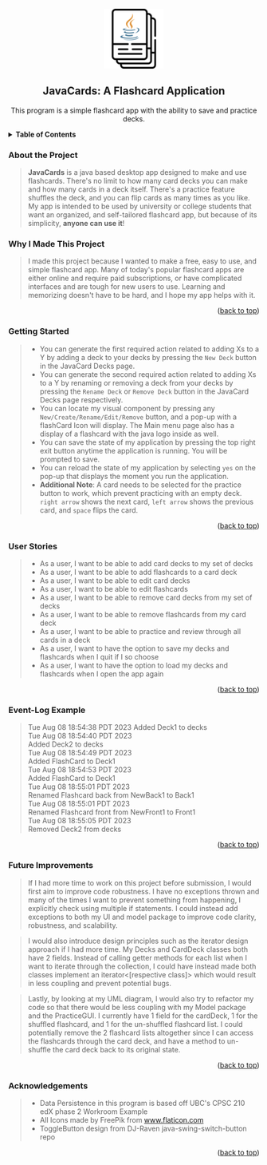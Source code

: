 
<p align="center" >
    <a href="https://github.com/AndyJLi0/JavaCards">
        <img src="data/images/javaFlashCard.png" alt="Logo" width="120" >
    </a>
    <h2 align="center">JavaCards: A Flashcard Application</h2>

  <p align="center">
    This program is a simple flashcard app with the ability to save and practice decks.
  </p >
</p>


<details id="javacards-heading">
  <summary><b> Table of Contents </b></summary>
  <ol>
    <li>
      <a href="#about-the-project">About The Project</a>
        <ul>
        <li><a href="#why-i-made-this-project">Why I Created This</a></li>
        </ul>
    </li>
    <li><a href="#getting-started">Getting Started</a></li>
    <li><a href="#user-stories">User Stories</a></li>
    <li><a href="#event-log-example">Event-Log Example</a></li>
    <li><a href="#future-improvements">Future Improvements</a></li>
    <li><a href="#acknowledgements">Acknowledgments</a></li>
  </ol>
</details>

### About the Project
>**JavaCards** is a java based desktop app designed to make and use flashcards. There's no limit
to how many card decks you can make and how many cards in a deck itself. There's a practice feature shuffles the deck,
and you can flip cards as many times as you like. My app is intended to be used by university or college students that 
want an organized, and self-tailored flashcard app, but because of its simplicity, **anyone can use it**!

### Why I Made This Project
>I made this project because I wanted to make a free, easy to use, and simple flashcard app. Many 
of today's popular flashcard apps are either online and require paid subscriptions, or have 
complicated interfaces and are tough for new users to use. Learning and memorizing doesn't have to
be hard, and I hope my app helps with it.


<p align="right">(<a href="#javacards-heading">back to top</a>)</p>


### Getting Started
> - You can generate the first required action related to adding Xs to a Y by adding a deck to your decks by pressing the 
`New Deck` button in the JavaCard Decks page.
> - You can generate the second required action related to adding Xs to a Y by renaming or removing a deck from your decks
by pressing the `Rename Deck` or `Remove Deck` button in the JavaCard Decks page respectively.
> - You can locate my visual component by pressing any `New/Create/Rename/Edit/Remove` button, and a pop-up with a
flashCard Icon will display. The Main menu page also has a display of a flashcard with the java logo inside as well.
> - You can save the state of my application by pressing the top right exit button anytime the application is running. 
You will be prompted to save.
> - You can reload the state of my application by selecting `yes` on the pop-up that displays the moment you run the 
application.
> - **Additional Note**: A card needs to be selected for the practice button to work, which prevent practicing with
an empty deck. `right arrow` shows the next card, `left arrow`  shows the previous card, and `space` flips the card.  
<p align="right">(<a href="#javacards-heading">back to top</a>)</p>

### User Stories
> - As a user, I want to be able to add card decks to my set of decks
> - As a user, I want to be able to add flashcards to a card deck
> - As a user, I want to be able to edit card decks
> - As a user, I want to be able to edit flashcards
> - As a user, I want to be able to remove card decks from my set of decks
> - As a user, I want to be able to remove flashcards from my card deck
> - As a user, I want to be able to practice and review through all cards in a deck
> - As a user, I want to have the option to save my decks and flashcards when I quit if I so choose
> - As a user, I want to have the option to load my decks and flashcards when I open the app again


<p align="right">(<a href="#javacards-heading">back to top</a>)</p>

### Event-Log Example

>Tue Aug 08 18:54:38 PDT 2023
Added Deck1 to decks  
Tue Aug 08 18:54:40 PDT 2023  
Added Deck2 to decks  
Tue Aug 08 18:54:49 PDT 2023  
Added FlashCard to Deck1  
Tue Aug 08 18:54:53 PDT 2023  
Added FlashCard to Deck1  
Tue Aug 08 18:55:01 PDT 2023  
Renamed Flashcard back from NewBack1 to Back1  
Tue Aug 08 18:55:01 PDT 2023  
Renamed Flashcard front from NewFront1 to Front1  
Tue Aug 08 18:55:05 PDT 2023  
Removed Deck2 from decks

<p align="right">(<a href="#javacards-heading">back to top</a>)</p>

### Future Improvements
>If I had more time to work on this project before submission, I would first aim to improve code robustness. 
I have no exceptions thrown and many of the times I want to prevent something from happening, 
I explicitly check using multiple if statements. I could instead add exceptions to both my UI and model package
to improve code clarity, robustness, and scalability.  

>I would also introduce design principles such as the iterator design approach if I had more time. 
My Decks and CardDeck classes both have 2 fields. Instead of calling getter methods for each list when I want to iterate
through the collection, I could have instead made both classes implement an iterator<[respective class]> which would 
result in less coupling and prevent potential bugs.  

>Lastly, by looking at my UML diagram, I would also try to refactor my code so that there would be less coupling with my 
Model package and the PracticeGUI. I currently have 1 field for the cardDeck, 1 for the shuffled flashcard, and 1 for
the un-shuffled flashcard list. I could potentially remove the 2 flashcard lists altogether since I can access the 
flashcards through the card deck, and have a method to un-shuffle the card deck back to its original state.


<p align="right">(<a href="#javacards-heading">back to top</a>)</p>


### Acknowledgements
> - Data Persistence in this program is based off UBC's CPSC 210 edX phase 2 Workroom Example
> - All Icons made by FreePik from www.flaticon.com
> - ToggleButton design from DJ-Raven java-swing-switch-button repo


<p align="right">(<a href="#javacards-heading">back to top</a>)</p>
